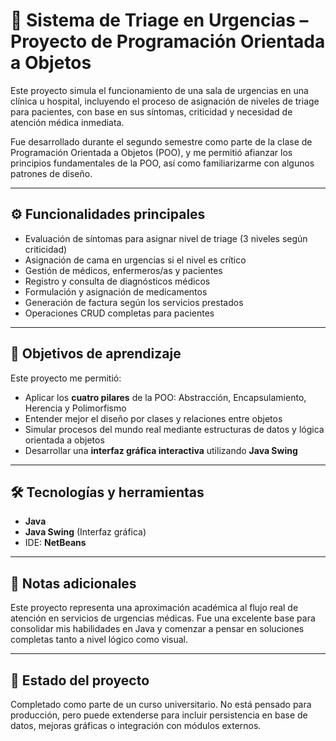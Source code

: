 # 🏥 Sistema de Triage en Urgencias – Proyecto de Programación Orientada a Objetos

Este proyecto simula el funcionamiento de una sala de urgencias en una clínica u hospital, incluyendo el proceso de asignación de niveles de triage para pacientes, con base en sus síntomas, criticidad y necesidad de atención médica inmediata.

Fue desarrollado durante el segundo semestre como parte de la clase de Programación Orientada a Objetos (POO), y me permitió afianzar los principios fundamentales de la POO, así como familiarizarme con algunos patrones de diseño.

---

## ⚙️ Funcionalidades principales

- Evaluación de síntomas para asignar nivel de triage (3 niveles según criticidad)
- Asignación de cama en urgencias si el nivel es crítico
- Gestión de médicos, enfermeros/as y pacientes
- Registro y consulta de diagnósticos médicos
- Formulación y asignación de medicamentos
- Generación de factura según los servicios prestados
- Operaciones CRUD completas para pacientes

---

## 🧠 Objetivos de aprendizaje

Este proyecto me permitió:

- Aplicar los **cuatro pilares** de la POO: Abstracción, Encapsulamiento, Herencia y Polimorfismo
- Entender mejor el diseño por clases y relaciones entre objetos
- Simular procesos del mundo real mediante estructuras de datos y lógica orientada a objetos
- Desarrollar una **interfaz gráfica interactiva** utilizando **Java Swing**

---

## 🛠 Tecnologías y herramientas

- **Java**
- **Java Swing** (Interfaz gráfica)
- IDE: **NetBeans**

---

## 🧾 Notas adicionales

Este proyecto representa una aproximación académica al flujo real de atención en servicios de urgencias médicas. Fue una excelente base para consolidar mis habilidades en Java y comenzar a pensar en soluciones completas tanto a nivel lógico como visual.

---

## 📌 Estado del proyecto

Completado como parte de un curso universitario. No está pensado para producción, pero puede extenderse para incluir persistencia en base de datos, mejoras gráficas o integración con módulos externos.
